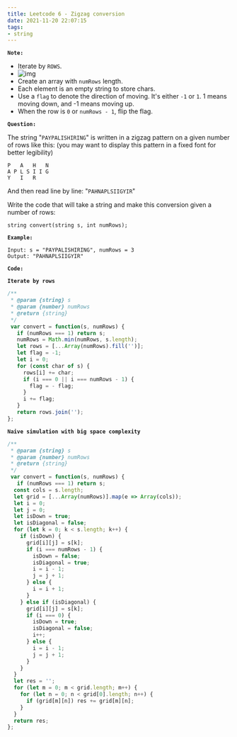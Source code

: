 ```yaml
---
title: Leetcode 6 - Zigzag conversion
date: 2021-11-20 22:07:15
tags:
- string
---
```

**`Note:`**
- Iterate by `ROWS`.
- ![img](https://i.imgur.com/ZGwJ9YG.png)
- Create an array with `numRows` length.
- Each element is an empty string to store chars.
- Use a `flag` to denote the direction of moving. It's either `-1` or `1`. 1 means moving down, and -1 means moving up.
- When the row is `0` or `numRows - 1`, flip the flag. 

**`Question:`**

The string "`PAYPALISHIRING`" is written in a zigzag pattern on a given number of rows like this: (you may want to display this pattern in a fixed font for better legibility)
```
P   A   H   N
A P L S I I G
Y   I   R
```
And then read line by line: "`PAHNAPLSIIGYIR`"

Write the code that will take a string and make this conversion given a number of rows:
```
string convert(string s, int numRows);
```

**`Example:`**
```
Input: s = "PAYPALISHIRING", numRows = 3
Output: "PAHNAPLSIIGYIR"
```

**`Code:`**

**`Iterate by rows`**
```javascript
/**
 * @param {string} s
 * @param {number} numRows
 * @return {string}
 */
 var convert = function(s, numRows) {
   if (numRows === 1) return s;
   numRows = Math.min(numRows, s.length);
   let rows = [...Array(numRows).fill('')];
   let flag = -1;
   let i = 0;
   for (const char of s) {
     rows[i] += char;
     if (i === 0 || i === numRows - 1) {
       flag = - flag;
     }
     i += flag;
   }
   return rows.join('');
};
```

**`Naive simulation with big space complexity`**
```javascript
/**
 * @param {string} s
 * @param {number} numRows
 * @return {string}
 */
 var convert = function(s, numRows) {
   if (numRows === 1) return s;
  const cols = s.length;
  let grid = [...Array(numRows)].map(e => Array(cols));
  let i = 0;
  let j = 0;
  let isDown = true;
  let isDiagonal = false;
  for (let k = 0; k < s.length; k++) {
    if (isDown) {
      grid[i][j] = s[k];
      if (i === numRows - 1) {
        isDown = false;
        isDiagonal = true;
        i = i - 1;
        j = j + 1;
      } else {
        i = i + 1;
      }
    } else if (isDiagonal) {
      grid[i][j] = s[k];
      if (i === 0) {
        isDown = true;
        isDiagonal = false;
        i++;
      } else {
        i = i - 1;
        j = j + 1;
      }
    }
  }
  let res = '';
  for (let m = 0; m < grid.length; m++) {
    for (let n = 0; n < grid[0].length; n++) {
      if (grid[m][n]) res += grid[m][n];
    }
  }
  return res;
};
```